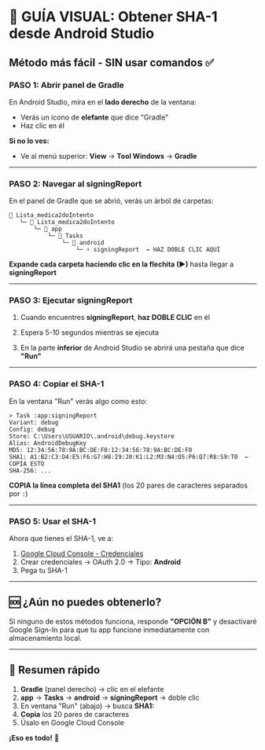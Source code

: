 # 📸 GUÍA VISUAL: Obtener SHA-1 desde Android Studio

## Método más fácil - SIN usar comandos ✅

### PASO 1: Abrir panel de Gradle

En Android Studio, mira en el **lado derecho** de la ventana:
- Verás un icono de **elefante** que dice "Gradle"
- Haz clic en él

**Si no lo ves:**
- Ve al menú superior: **View** → **Tool Windows** → **Gradle**

---

### PASO 2: Navegar al signingReport

En el panel de Gradle que se abrió, verás un árbol de carpetas:

```
📁 Lista_medica2doIntento
   └─ 📁 Lista_medica2doIntento
       └─ 📁 app
           └─ 📁 Tasks
               └─ 📁 android
                   └─ ⚡ signingReport  ← HAZ DOBLE CLIC AQUÍ
```

**Expande cada carpeta haciendo clic en la flechita (▶)** hasta llegar a **signingReport**

---

### PASO 3: Ejecutar signingReport

1. Cuando encuentres **signingReport**, **haz DOBLE CLIC** en él

2. Espera 5-10 segundos mientras se ejecuta

3. En la parte **inferior** de Android Studio se abrirá una pestaña que dice **"Run"**

---

### PASO 4: Copiar el SHA-1

En la ventana "Run" verás algo como esto:

```
> Task :app:signingReport
Variant: debug
Config: debug
Store: C:\Users\USUARIO\.android\debug.keystore
Alias: AndroidDebugKey
MD5: 12:34:56:78:9A:BC:DE:F0:12:34:56:78:9A:BC:DE:F0
SHA1: A1:B2:C3:D4:E5:F6:G7:H8:I9:J0:K1:L2:M3:N4:O5:P6:Q7:R8:S9:T0  ← COPIA ESTO
SHA-256: ...
```

**COPIA la línea completa del SHA1** (los 20 pares de caracteres separados por `:`)

---

### PASO 5: Usar el SHA-1

Ahora que tienes el SHA-1, ve a:
1. [Google Cloud Console - Credenciales](https://console.cloud.google.com/apis/credentials)
2. Crear credenciales → OAuth 2.0 → Tipo: **Android**
3. Pega tu SHA-1

---

## 🆘 ¿Aún no puedes obtenerlo?

Si ninguno de estos métodos funciona, responde **"OPCIÓN B"** y desactivaré Google Sign-In para que tu app funcione inmediatamente con almacenamiento local.

---

## 🎯 Resumen rápido

1. **Gradle** (panel derecho) → clic en el elefante
2. **app** → **Tasks** → **android** → **signingReport** → doble clic
3. En ventana "Run" (abajo) → busca **SHA1:**
4. **Copia** los 20 pares de caracteres
5. Úsalo en Google Cloud Console

**¡Eso es todo!** 🎉

